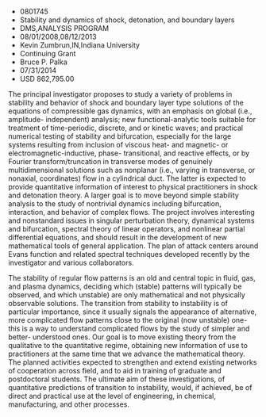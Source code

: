 
* 0801745
* Stability and dynamics of shock, detonation, and boundary layers
* DMS,ANALYSIS PROGRAM
* 08/01/2008,08/12/2013
* Kevin Zumbrun,IN,Indiana University
* Continuing Grant
* Bruce P. Palka
* 07/31/2014
* USD 862,795.00

The principal investigator proposes to study a variety of problems in stability
and behavior of shock and boundary layer type solutions of the equations of
compressible gas dynamics, with an emphasis on global (i.e., amplitude-
independent) analysis; new functional-analytic tools suitable for treatment of
time-periodic, discrete, and or kinetic waves; and practical numerical testing
of stability and bifurcation, especially for the large systems resulting from
inclusion of viscous heat- and magnetic- or electromagnetic-inductive, phase-
transitional, and reactive effects, or by Fourier transform/truncation in
transverse modes of genuinely multidimensional solutions such as nonplanar
(i.e., varying in transverse, or nonaxial, coordinates) flow in a cylindrical
duct. The latter is expected to provide quantitative information of interest to
physical practitioners in shock and detonation theory. A larger goal is to move
beyond simple stability analysis to the study of nontrivial dynamics including
bifurcation, interaction, and behavior of complex flows. The project involves
interesting and nonstandard issues in singular perturbation theory, dynamical
systems and bifurcation, spectral theory of linear operators, and nonlinear
partial differential equations, and should result in the development of new
mathematical tools of general application. The plan of attack centers around
Evans function and related spectral techniques developed recently by the
investigator and various collaborators.

The stability of regular flow patterns is an old and central topic in fluid,
gas, and plasma dynamics, deciding which (stable) patterns will typically be
observed, and which unstable) are only mathematical and not physically
observable solutions. The transition from stability to instability is of
particular importance, since it usually signals the appearance of alternative,
more complicated flow patterns close to the original (now unstable) one- this is
a way to understand complicated flows by the study of simpler and better-
understood ones. Our goal is to move existing theory from the qualitative to the
quantitative regime, obtaining new information of use to practitioners at the
same time that we advance the mathematical theory. The planned activities
expected to strengthen and extend existing networks of cooperation across field,
and to aid in training of graduate and postdoctoral students. The ultimate aim
of these investigations, of quantitative predictions of transition to
instability, would, if achieved, be of direct and practical use at the level of
engineering, in chemical, manufacturing, and other processes.
